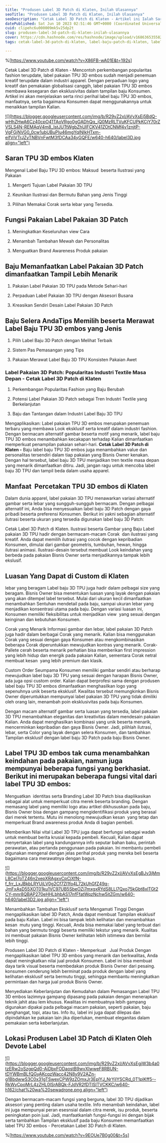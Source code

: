 ```yaml
---
title: "Produsen Label 3D Patch di Klaten, Inilah Ulasannya"
seoTitle: "Produsen Label 3D Patch di Klaten, Inilah Ulasannya"
seoDescription: "Cetak Label 3D Patch di Klaten - Artikel ini Ialah Saran dengan detail yang kami bahas suatu Jasa Percetakan Label 3D Patch di Klaten"
datePublished: Sat Jun 10 2023 02:51:46 GMT+0000 (Coordinated Universal Time)
cuid: clipehc6u000009mk5v25dp2t
slug: produsen-label-3d-patch-di-klaten-inilah-ulasannya
cover: https://cdn.hashnode.com/res/hashnode/image/upload/v1686365355824/e2e8f9fd-287a-45e6-9f1d-ac29f94966dc.jpeg
tags: cetak-label-3d-patch-di-klaten, label-baju-patch-di-klaten, label-baju-jersey-klaten

---
```


%[https://www.youtube.com/watch?v=X86FB-wA01E&t=192s] 

Cetak Label 3D Patch di Klaten - Mencontoh perkembangan popularitas fashion terupdate, label pakaian TPU 3D embos sudah menjadi penemuan kreatif terupdate dalam industri apparel. Dengan perpaduan logo yang kreatif dan pemakaian globalisasi canggih, label pakaian TPU 3D embos membawa kesegaran dan eksklusivitas dalam tampilan baju Konsumen. Artikel ini akan menjelaskan serta rinci perihal label baju TPU 3D embos, manfaatnya, serta bagaimana Konsumen dapat menggunakannya untuk menaikkan tampilan Kalian.

[![](https://blogger.googleusercontent.com/img/b/R29vZ2xl/AVvXsEj5BdQ-wHhZHwA6Cz40cpO41TAoVRgo0gGADhQq_jQ0MzRLTVuKFCUPkKCjY70rZVSLS4N-REMAqV4m8_IstJUTtWgbZhUlFCKV41ZOtCNMf4v1znjtP-VgFGjNVG0_0cw1ubUBuPIu46mgYqlNIkHTxm-eifViVTrJZyTNBVnFwtM3fDCAa34yGQFE/w640-h640/label3D.jpg align="left")](https://blogger.googleusercontent.com/img/b/R29vZ2xl/AVvXsEj5BdQ-wHhZHwA6Cz40cpO41TAoVRgo0gGADhQq_jQ0MzRLTVuKFCUPkKCjY70rZVSLS4N-REMAqV4m8_IstJUTtWgbZhUlFCKV41ZOtCNMf4v1znjtP-VgFGjNVG0_0cw1ubUBuPIu46mgYqlNIkHTxm-eifViVTrJZyTNBVnFwtM3fDCAa34yGQFE/s900/label3D.jpg)

## Saran TPU 3D embos Klaten

Mengenal Label Baju TPU 3D embos: Maksud  beserta Ilustrasi yang Pakaian

1. Mengerti Tujuan Label Pakaian 3D TPU
    
2. Keunikan Ilustrasi dan Bermutu Bahan yang Jenis Tinggi
    
3. Pilihan Memakai Corak serta lebar yang Tersedia.
    

## Fungsi Pakaian Label Pakaian 3D Patch

1. Meningkatkan Keseluruhan view Cara
    
2. Menambah Tambahan Mewah dan Personalitas
    
3. Menguatkan Brand Awareness Produk pakaian
    

## Baju Memanfaatkan Label Pakaian 3D Patch dimanfaatkan Tampil Lebih Menarik

1. Pakaian Label Pakaian 3D TPU pada Metode Sehari-hari
    
2. Perpaduan Label Pakaian 3D TPU dengan Aksesori Busana
    
3. Kreasikan Sendiri Desain Label Pakaian 3D Patch
    

## Baju Selera AndaTips Memilih beserta Merawat Label Baju TPU 3D embos yang Jenis

1. Pilih Label Baju 3D Patch dengan Melihat Terbaik
    
2. Sistem Pas Pemasangan yang Tips
    
3. Pakaian Merawat Label Baju 3D TPU Konsisten Pakaian Awet
    

### Label Pakaian 3D Patch: Popularitas Industri Textile Masa Depan - Cetak Label 3D Patch di Klaten

1. Perkembangan Popularitas Fashion yang Baju Berubah
    
2. Potensi Label Pakaian 3D Patch sebagai Tren Industri Textile yang Berkelanjutan
    
3. Baju dan Tantangan dalam Industri Label Baju 3D TPU
    

Mengaplikasikan: Label pakaian TPU 3D embos merupakan penemuan terbaru yang membawa Look eksklusif serta kreatif dalam industri fashion. Dengan bermacam alternatif gambar beserta motif yang menarik, label baju TPU 3D embos menambahkan kecakapan terhadap Kalian dimanfaatkan memperkuat penampilan pakaian sehari-hari. **Cetak Label 3D Patch di Klaten -** Baju label baju TPU 3D embos juga menambahkan value dan personalitas tersendiri dalam tiap pakaian yang Bisnis Owner kenakan. Dengan hal tersebut, label baju 3D TPU menjadikan tren textile masa depan yang menarik dimanfaatkan ditiru. Jadi, jangan ragu untuk mencoba label baju 3D TPU dan tampil beda dalam usaha apparel.

## Manfaat  Percetakan TPU 3D embos di Klaten

Dalam dunia apparel, label pakaian 3D TPU menawarkan variasi alternatif gambar serta lebar yang sungguh-sungguh bermacam. Dengan pelbagai alternatif ini, Anda bisa menyesuaikan label baju 3D Patch dengan gaya pribadi beserta preferensi Konsumen. Berikut ini yakni sebagian alternatif ilutrasi beserta ukuran yang tersedia digunakan label baju 3D Patch:

Cetak Label 3D Patch di Klaten. Ilustrasi beserta Gambar yang Baju Label pakaian 3D TPU hadir dengan bermacam-macam Corak  dan ilustrasi yang kreatif. Anda dapat memilih ilutrasi yang cocok dengan kepribadian Konsumen, dimulai dari gambar geometris, tumbuhan, hewan, hingga ilutrasi animasi. Ilustrasi-desain tersebut membuat Look keindahan yang berbeda pada pakaian Bisnis Owner serta menjadikannya tampak lebih ekslusif.

## Luasan Yang Dapat di Custom di Klaten

lebar yang beragam Label baju 3D TPU juga hadir dalam pelbagai size yang beragam. Bisnis Owner bisa menentukan luasan yang layak dengan pakaian yang akan ditempel label tersebut. Mulai dari ukuran kecil dimanfaatkan menambahkan Sentuhan mendetail pada baju, sampai ukuran lebar yang menjadikan konsentrasi utama pada baju. Dengan variasi luasan ini, Konsumen memiliki fleksibilitas untuk menjadikan view  yang sesuai dengan keinginan dan kebutuhan Konsumen.

Corak yang Menarik Informasi gambar dan lebar, label pakaian 3D Patch juga hadir dalam berbagai Corak yang menarik. Kalian bisa menggunakan Corak yang sesuai dengan gaya Konsumen atau mengkombinasikan beberapa Corak diperuntukkan mewujudkan kontras yang menarik. Corak-Pallete cerah beserta menarik perhatian bisa memberikan first impression yang lebih hidup dan energik pada pakaian Kalian, sementara Corak netral membuat kesan  yang lebih premium dan klasik.

Custom Order Seumpama Konsumen memiliki gambar sendiri atau berharap mewujudkan label baju 3D TPU yang sesuai dengan harapan Bisnis Owner, ada juga opsi custom order. Kalian dapat berprofesi sama dengan produsen label baju TPU 3D embos dimanfaatkan menghasilkan logo yang sepenuhnya unik beserta eksklusif. Kwalitas tersebut memungkinkan Bisnis Owner diperuntukkan mempunyai label pakaian 3D TPU yang tidak dimiliki oleh orang lain, menambah poin eksklusivitas pada baju Konsumen.

Dengan macam alternatif gambar serta luasan yang tersedia, label pakaian 3D TPU menambahkan eleganitas dan kreativitas dalam mendesain pakaian Kalian. Anda dapat menghasilkan kombinasi yang unik beserta menarik, mencerminkan kepribadian dan gaya Bisnis Owner. Jadi, pilihlah ilutrasi, lebar, serta Color yang layak dengan selera Konsumen, dan tambahkan Tampilan eksklusif dengan label baju 3D Patch pada baju Bisnis Owner.

## Label TPU 3D embos tak cuma menambahkan keindahan pada pakaian, namun juga mempunyai beberapa fungsi yang berkhasiat. Berikut ini merupakan beberapa fungsi vital dari label TPU 3D embos:

Menguatkan  identitas serta Branding Label 3D Patch bisa diaplikasikan sebagai alat untuk memperkuat citra merek beserta branding. Dengan memasang label yang memiliki logo atau artikel dikhususkan pada baju, Bisnis Owner bisa dengan gampang mengidentifikasi produk yang berasal dari merek tertentu. Mutu ini menolong mewujudkan kesan  yang tetap dan memperkuat Brand awareness produk Anda di bagian pembeli.

Memberikan Nilai vital Label 3D TPU juga dapat berfungsi sebagai wadah untuk membuat berita krusial kepada pembeli. Kecuali, Kalian dapat menyertakan label yang kandungannya info seputar bahan baku, perintah perawatan, atau pertanda penggunaan pada pakaian. Ini membantu pembeli digunakan mengenal dengan jelas perihal produk yang mereka beli beserta bagaimana cara merawatnya dengan bagus.

[![](https://blogger.googleusercontent.com/img/b/R29vZ2xl/AVvXsEgBJv3jMmL8CeI7oTZ46n2xepXRAgxvCpCjXfN-f_frr_LxJBkbLRYUjLV0g2Cf7Zl1fo4L72kUhGfZ49q-JmFxAsD55XOT01ku1VC97UB5SbeOZi7mxgxRYdS8LLl7Qxo75kGbt8xlTGt2CY-mnr8QBAP270eHHLbhbAS17nfFfatWqzNchw5itZGm/w640-h640/label3D2.jpg align="left")](https://blogger.googleusercontent.com/img/b/R29vZ2xl/AVvXsEgBJv3jMmL8CeI7oTZ46n2xepXRAgxvCpCjXfN-f_frr_LxJBkbLRYUjLV0g2Cf7Zl1fo4L72kUhGfZ49q-JmFxAsD55XOT01ku1VC97UB5SbeOZi7mxgxRYdS8LLl7Qxo75kGbt8xlTGt2CY-mnr8QBAP270eHHLbhbAS17nfFfatWqzNchw5itZGm/s900/label3D2.jpg)

Menambahkan Tambahan Eksklusif serta Mengamati Tinggi Dengan mengaplikasikan label 3D Patch, Anda dapat membuat Tampilan eksklusif pada baju Kalian. Label ini bisa tampak lebih kelihatan dan menambahkan kesan  mutu yang tinggi. Kecuali, Anda bisa memakai label yang terbuat dari bahan yang bermutu tinggi beserta memiliki tekstur yang menarik. Kualitas ini membuat pakaian Bisnis Owner kelihatan lebih istimewa dan bernilai lebih tinggi.

Produsen Label 3D Patch di Klaten - Memperkuat   Jual Produk Dengan mengaplikasikan label TPU 3D embos yang menarik dan berkwalitas, Anda dapat meningkatkan nilai jual produk Konsumen. Label ini bisa membuat daya tarik visual beserta membedakan produk Bisnis Owner dari pesaing. konsumen cenderung lebih berminat pada produk dengan label yang kelihatan eksklusif serta bermutu tinggi, sehingga membantu meningkatkan permintaan dan harga jual produk Bisnis Owner.

Menyediakan Keberlanjutan dan Kemudahan dalam Pemasangan Label TPU 3D embos lazimnya gampang dipasang pada pakaian dengan menerapkan teknik jahit atau lem khusus. Kwalitas ini membuatnya lebih gampang digunakan dipakai pada pelbagai macam pakaian, seperti pakaian, baju penghangat, topi, atau tas. Info itu, label ini juga dapat dilepas dan dipindahkan ke pakaian lain jika diperlukan, membuat eleganitas dalam pemakaian serta keberlanjutan.

## Lokasi Produsen Label 3D Patch di Klaten Oleh Devote Label

[![](https://blogger.googleusercontent.com/img/b/R29vZ2xl/AVvXsEgjW3b4a0tzERw2oSzgpQd0-AiDbxFODaostB9wvXIwweF8RBUN-tDYWBmBLfQGyAKcqzWacc42N8y9V2AZn-g1BbdwwS3C0x31gTSwexCPW9zZOmxJr3EplYJ_NrYiIYSCRd_0T1plKff5--RkWyCpoMrL4zZHL0ISrABQk-FJdVR2fDTISITVCKKC/w640-h162/chat%20wa%20sewadrone.png align="left")](https://wa.me/+6287838865004?text=Permisi%2C%20kak%20mau%20nanya%20tentang%20label%2C%20dapat%20informasi%20dari%20devotelabels.web.id)

Dengan bermacam-macam fungsi yang berguna, label 3D TPU dijadikan aksesori yang penting dalam usaha textile. Info menambah keindahan, label ini juga mempunyai peran esesnsial dalam citra merek, isu produk, beserta peningkatan poin jual. Jadi, manfaatkanlah fungsi-fungsi ini dengan bijak serta tambahkan Tampilan eksklusif pada baju Konsumen memanfaatkan label TPU 3D embos - Percetakan Label 3D Patch di Klaten.

%[https://www.youtube.com/watch?v=9EOUe7B0g00&t=5s]